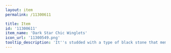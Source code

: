 ```yaml
---
layout: item
permalink: /11300611

title: Item
id: '11300611'
item_name: 'Dark Star Chic Winglets'
icon_url: '11300549.png'
tooltip_description: 'It''s studded with a type of black stone that members of Blackstar trade.'
---
```

